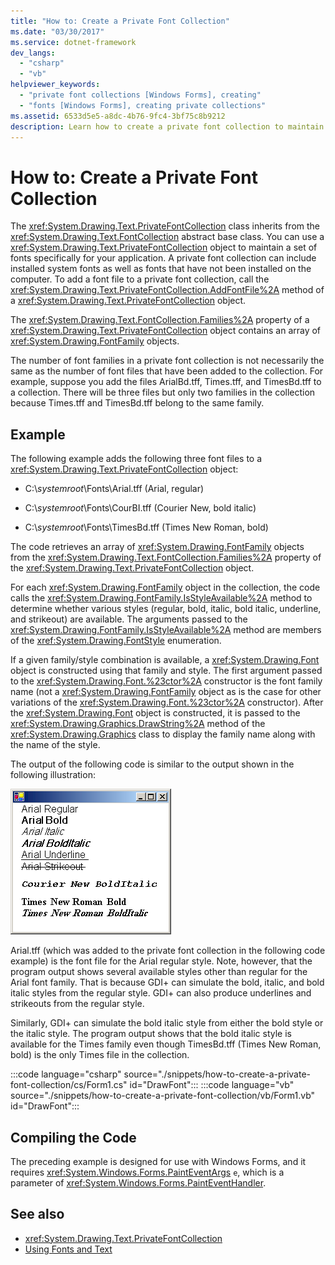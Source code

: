 ```yaml
---
title: "How to: Create a Private Font Collection"
ms.date: "03/30/2017"
ms.service: dotnet-framework
dev_langs: 
  - "csharp"
  - "vb"
helpviewer_keywords: 
  - "private font collections [Windows Forms], creating"
  - "fonts [Windows Forms], creating private collections"
ms.assetid: 6533d5e5-a8dc-4b76-9fc4-3bf75c8b9212
description: Learn how to create a private font collection to maintain a set of fonts specifically for an application.
---
```

# How to: Create a Private Font Collection

The <xref:System.Drawing.Text.PrivateFontCollection> class inherits from the <xref:System.Drawing.Text.FontCollection> abstract base class. You can use a <xref:System.Drawing.Text.PrivateFontCollection> object to maintain a set of fonts specifically for your application. A private font collection can include installed system fonts as well as fonts that have not been installed on the computer. To add a font file to a private font collection, call the <xref:System.Drawing.Text.PrivateFontCollection.AddFontFile%2A> method of a <xref:System.Drawing.Text.PrivateFontCollection> object.  
  
The <xref:System.Drawing.Text.FontCollection.Families%2A> property of a <xref:System.Drawing.Text.PrivateFontCollection> object contains an array of <xref:System.Drawing.FontFamily> objects.  
  
The number of font families in a private font collection is not necessarily the same as the number of font files that have been added to the collection. For example, suppose you add the files ArialBd.tff, Times.tff, and TimesBd.tff to a collection. There will be three files but only two families in the collection because Times.tff and TimesBd.tff belong to the same family.  
  
## Example  

The following example adds the following three font files to a <xref:System.Drawing.Text.PrivateFontCollection> object:  
  
- C:\\*systemroot*\Fonts\Arial.tff (Arial, regular)  
  
- C:\\*systemroot*\Fonts\CourBI.tff (Courier New, bold italic)  
  
- C:\\*systemroot*\Fonts\TimesBd.tff (Times New Roman, bold)  
  
The code retrieves an array of <xref:System.Drawing.FontFamily> objects from the <xref:System.Drawing.Text.FontCollection.Families%2A> property of the <xref:System.Drawing.Text.PrivateFontCollection> object.  
  
For each <xref:System.Drawing.FontFamily> object in the collection, the code calls the <xref:System.Drawing.FontFamily.IsStyleAvailable%2A> method to determine whether various styles (regular, bold, italic, bold italic, underline, and strikeout) are available. The arguments passed to the <xref:System.Drawing.FontFamily.IsStyleAvailable%2A> method are members of the <xref:System.Drawing.FontStyle> enumeration.  
  
If a given family/style combination is available, a <xref:System.Drawing.Font> object is constructed using that family and style. The first argument passed to the <xref:System.Drawing.Font.%23ctor%2A> constructor is the font family name (not a <xref:System.Drawing.FontFamily> object as is the case for other variations of the <xref:System.Drawing.Font.%23ctor%2A> constructor). After the <xref:System.Drawing.Font> object is constructed, it is passed to the <xref:System.Drawing.Graphics.DrawString%2A> method of the <xref:System.Drawing.Graphics> class to display the family name along with the name of the style.  
  
The output of the following code is similar to the output shown in the following illustration:  
  
![Screenshot that shows text in various fonts.](./media/how-to-create-a-private-font-collection/various-fonts-text-output.png)  
  
Arial.tff (which was added to the private font collection in the following code example) is the font file for the Arial regular style. Note, however, that the program output shows several available styles other than regular for the Arial font family. That is because GDI+ can simulate the bold, italic, and bold italic styles from the regular style. GDI+ can also produce underlines and strikeouts from the regular style.  
  
Similarly, GDI+ can simulate the bold italic style from either the bold style or the italic style. The program output shows that the bold italic style is available for the Times family even though TimesBd.tff (Times New Roman, bold) is the only Times file in the collection.  

:::code language="csharp" source="./snippets/how-to-create-a-private-font-collection/cs/Form1.cs" id="DrawFont":::
:::code language="vb" source="./snippets/how-to-create-a-private-font-collection/vb/Form1.vb" id="DrawFont":::

## Compiling the Code  

The preceding example is designed for use with Windows Forms, and it requires <xref:System.Windows.Forms.PaintEventArgs> `e`, which is a parameter of <xref:System.Windows.Forms.PaintEventHandler>.  
  
## See also

- <xref:System.Drawing.Text.PrivateFontCollection>
- [Using Fonts and Text](using-fonts-and-text.md)

